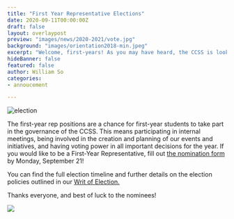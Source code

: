 ```yaml
---
title: "First Year Representative Elections"
date: 2020-09-11T00:00:00Z
draft: false
layout: overlaypost
preview: "images/news/2020-2021/vote.jpg"
background: "images/orientation2018-min.jpeg"
excerpt: "Welcome, first-years! As you may have heard, the CCSS is looking for two first-year computer science students to join our Board of Directors as First-Year Representatives for the 2020-2021 academic year. Nominations are now open!"
hideBanner: false
featured: false
author: William So
categories:
- annoucement

---
```


![election](/images/news/2020-2021/vote.jpg)

The first-year rep positions are a chance for first-year students to take part in the governance of the CCSS. This means participating in internal meetings, being involved in the creation and planning of our events and initiatives, and having voting power in all important decisions for the year. If you would like to be a First-Year Representative, fill out [the nomination form](https://docs.google.com/forms/d/e/1FAIpQLSf9Bn_syVZkLXQ6LDwwQw2Th7zdcSRq9RxiYjFEM4BL7CD1SA/viewform) by Monday, September 21!

You can find the full election timeline and further details on the election policies outlined in our [Writ of Election.](https://drive.google.com/file/d/1_gAVjJfATjTb-xvJ99De-OJFq3RDa6gt/view)

Thanks everyone, and best of luck to the nominees!

![](/images/first-year-rep.png)
